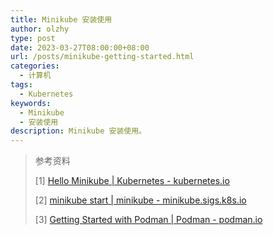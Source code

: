 ```yaml
---
title: Minikube 安装使用
author: olzhy
type: post
date: 2023-03-27T08:00:00+08:00
url: /posts/minikube-getting-started.html
categories:
  - 计算机
tags:
  - Kubernetes
keywords:
  - Minikube
  - 安装使用
description: Minikube 安装使用。
---
```


> 参考资料
>
> [1] [Hello Minikube | Kubernetes - kubernetes.io](https://kubernetes.io/docs/tutorials/hello-minikube/)
>
> [2] [minikube start | minikube - minikube.sigs.k8s.io](https://minikube.sigs.k8s.io/docs/start/)
>
> [3] [Getting Started with Podman | Podman - podman.io](https://podman.io/getting-started/)
